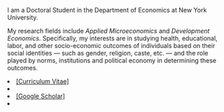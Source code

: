 
I am a Doctoral Student in the Department of Economics at New York University. 

My research fields include *Applied Microeconomics* and *Development Economics*. Specifically, my interests are in studying health, educational, labor, and other socio-economic outcomes of individuals based on their social identities &mdash; such as gender, religion, caste, etc. &mdash; and the role played by norms, institutions and political economy in determining these outcomes.


<li><a href="Files/CV_PhilipMinu.pdf">[Curriculum Vitae]</a><li>
<li><a href="https://scholar.google.com/citations?user=yqwUdjkAAAAJ&hl=en">[Google Scholar]</a><li>






